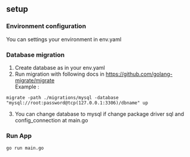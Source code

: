 ## setup

### Environment configuration
You can settings your environment in env.yaml  
### Database migration
1. Create database as in your env.yaml
2. Run migration with following docs in https://github.com/golang-migrate/migrate  
   Example :  
```
migrate -path ./migrations/mysql -database "mysql://root:password@tcp(127.0.0.1:3306)/dbname" up
```
3. You can change database to mysql if change package driver sql and config_connection at main.go  

### Run App
```
go run main.go
```
